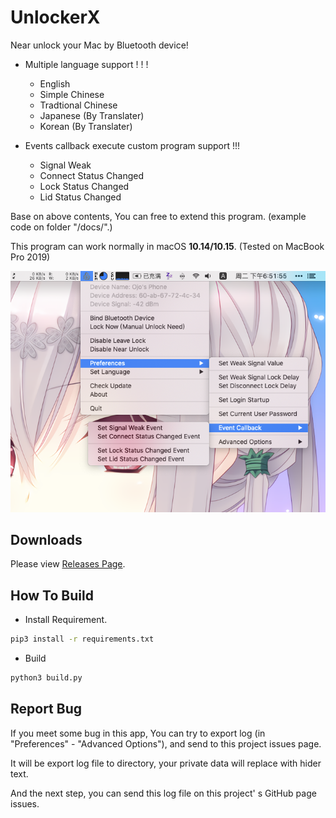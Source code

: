 # UnlockerX

Near unlock your Mac by Bluetooth device!

* Multiple language support ! ! !
  * English
  * Simple Chinese
  * Tradtional Chinese
  * Japanese (By Translater)
  * Korean (By Translater)

* Events callback execute custom program support !!!
  * Signal Weak
  * Connect Status Changed
  * Lock Status Changed
  * Lid Status Changed

Base on above contents, You can free to extend this program. (example code on folder "/docs/".)

This program can work normally in macOS **10.14/10.15**. (Tested on MacBook Pro 2019)

![Thumbnail](docs/img/thumbnail_en.png)

## Downloads

Please view [Releases Page](../../releases).

## How To Build

* Install Requirement.

```bash
pip3 install -r requirements.txt
```

* Build

```bash
python3 build.py
```

## Report Bug

If you meet some bug in this app, You can try to export log (in "Preferences" - "Advanced Options"), and send to this project issues page.

It will be export log file to directory, your private data will replace with hider text.

And the next step, you can send this log file on this project' s GitHub page issues.
